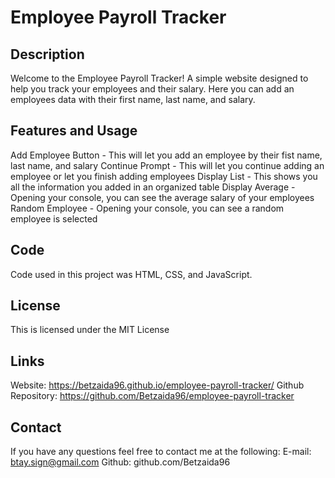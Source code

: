 # Employee Payroll Tracker

## Description
Welcome to the Employee Payroll Tracker! A simple website designed to help you track your employees and their salary. Here you can add an employees data with their first name, last name, and salary. 

## Features and Usage
Add Employee Button - This will let you add an employee by their fist name, last name, and salary
Continue Prompt - This will let you continue adding an employee or let you finish adding employees
Display List - This shows you all the information you added in an organized table
Display Average - Opening your console, you can see the average salary of your employees
Random Employee - Opening your console, you can see a random employee is selected

## Code
Code used in this project was HTML, CSS, and JavaScript.

## License
This is licensed under the MIT License

## Links
Website: https://betzaida96.github.io/employee-payroll-tracker/
Github Repository: https://github.com/Betzaida96/employee-payroll-tracker

## Contact
If you have any questions feel free to contact me at the following:
E-mail: btay.sign@gmail.com
Github: github.com/Betzaida96

